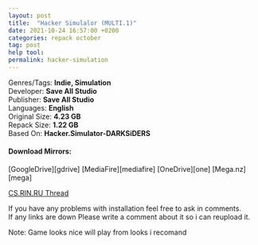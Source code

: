```yaml
---
layout: post
title:  "Hacker Simulalor (MULTI.1)"
date: 2021-10-24 16:57:00 +0200
categories: repack october
tag: post
help tool:                                                                                                  |
permalink: hacker-simulation
---
```

Genres/Tags: **Indie, Simulation**                                                                                      
Developer: **Save All Studio**                                                                            
Publisher: **Save All Studio**                                                                             
Languages: **English**                                                                          
Original Size: **4.23 GB**                                                                           
Repack Size: **1.22 GB**                                                                                          
Based On: **Hacker.Simulator-DARKSiDERS**                                                                  

<h4><b>Download Mirrors:</b></h4>                                                                              
[GoogleDrive][gdrive]                                                                                                
[MediaFire][mediafire]                                                                                             
[OneDrive][one]                                                                                                   
[Mega.nz][mega]                                                                                                         

[CS.RIN.RU Thread][rin]

If you have any problems with installation feel free to ask in comments.                                  
If any links are down Please write a comment about it so i can reupload it.

Note: Game looks nice will play from looks i recomand

[rin]: https://cs.rin.ru/forum/viewtopic.php?f=10&t=116700
[mediafire]: https://www.mediafire.com/file/3h6b04seqjsfie0/Hacker.Simulator.Repack-Comrade.Medic.rar/file
[one]: https://1drv.ms/u/s!At0hqC-7hhCuaweSQO_3wotNix0?e=MtRPyd
[gdrive]: https://drive.google.com/file/d/15XEb2TuLpVic_38qS2jNtgLOjpZ5c_z8/view?usp=sharing
[mega]: https://mega.nz/file/EzJgGTwA#HKoQE36HtLF5197bKMEQxNCRg85tBk5mcLUj99nPoxTR